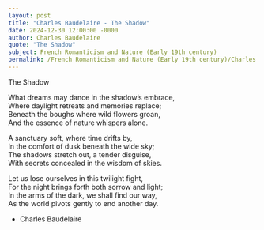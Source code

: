 ```yaml
---
layout: post
title: "Charles Baudelaire - The Shadow"
date: 2024-12-30 12:00:00 -0000
author: Charles Baudelaire
quote: "The Shadow"
subject: French Romanticism and Nature (Early 19th century)
permalink: /French Romanticism and Nature (Early 19th century)/Charles Baudelaire/Charles Baudelaire - The Shadow
---
```


The Shadow

What dreams may dance in the shadow’s embrace,  
Where daylight retreats and memories replace;  
Beneath the boughs where wild flowers groan,  
And the essence of nature whispers alone.

A sanctuary soft, where time drifts by,  
In the comfort of dusk beneath the wide sky;  
The shadows stretch out, a tender disguise,  
With secrets concealed in the wisdom of skies.

Let us lose ourselves in this twilight fight,  
For the night brings forth both sorrow and light;  
In the arms of the dark, we shall find our way,  
As the world pivots gently to end another day.

- Charles Baudelaire
